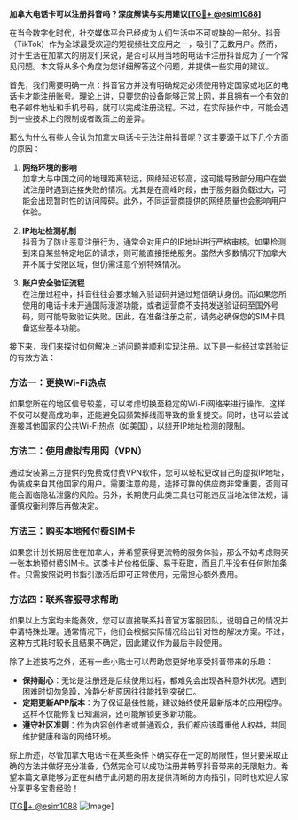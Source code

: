 **加拿大电话卡可以注册抖音吗？深度解读与实用建议[[TG💪+ @esim1088](https://t.me/s/esim1088)]**

在当今数字化时代，社交媒体平台已经成为人们生活中不可或缺的一部分。抖音（TikTok）作为全球最受欢迎的短视频社交应用之一，吸引了无数用户。然而，对于生活在加拿大的朋友们来说，是否可以用当地的电话卡注册抖音成为了一个常见问题。本文将从多个角度为您详细解答这个问题，并提供一些实用的建议。

首先，我们需要明确一点：抖音官方并没有明确规定必须使用特定国家或地区的电话卡才能注册账号。理论上讲，只要您的设备能够正常上网，并且拥有一个有效的电子邮件地址和手机号码，就可以完成注册流程。不过，在实际操作中，可能会遇到一些技术上的限制或者政策上的差异。

那么为什么有些人会认为加拿大电话卡无法注册抖音呢？这主要源于以下几个方面的原因：

1. **网络环境的影响**  
   加拿大与中国之间的地理距离较远，网络延迟较高，这可能导致部分用户在尝试注册时遇到连接失败的情况。尤其是在高峰时段，由于服务器负载过大，可能会出现暂时性的访问障碍。此外，不同运营商提供的网络质量也会影响用户体验。

2. **IP地址检测机制**  
   抖音为了防止恶意注册行为，通常会对用户的IP地址进行严格审核。如果检测到来自某些特定地区的请求，则可能直接拒绝服务。虽然大多数情况下加拿大并不属于受限区域，但仍需注意个别特殊情况。

3. **账户安全验证流程**  
   在注册过程中，抖音往往会要求输入验证码并通过短信确认身份。而如果您所使用的电话卡未开通国际漫游功能，或者运营商不支持发送验证码至国外号码，则可能导致验证失败。因此，在准备注册之前，请务必确保您的SIM卡具备这些基本功能。

接下来，我们来探讨如何解决上述问题并顺利实现注册。以下是一些经过实践验证的有效方法：

### 方法一：更换Wi-Fi热点  
如果您所在的地区信号较差，可以考虑切换至稳定的Wi-Fi网络来进行操作。这样不仅可以提高成功率，还能避免因频繁掉线而导致的重复提交。同时，也可以尝试连接其他国家的公共Wi-Fi热点（如美国），以绕开IP地址检测的限制。

### 方法二：使用虚拟专用网（VPN）  
通过安装第三方提供的免费或付费VPN软件，您可以轻松更改自己的虚拟IP地址，伪装成来自其他国家的用户。需要注意的是，选择可靠的供应商非常重要，否则可能会面临隐私泄露的风险。另外，长期使用此类工具也可能违反当地法律法规，请谨慎权衡利弊后再做决定。

### 方法三：购买本地预付费SIM卡  
如果您计划长期居住在加拿大，并希望获得更流畅的服务体验，那么不妨考虑购买一张本地预付费SIM卡。这类卡片价格低廉、易于获取，而且几乎没有任何附加条件。只需按照说明书指引激活后即可正常使用，无需担心额外费用。

### 方法四：联系客服寻求帮助  
如果以上方案均未能奏效，您可以直接联系抖音官方客服团队，说明自己的情况并申请特殊处理。通常情况下，他们会根据实际情况给出针对性的解决方案。不过，这种方式耗时较长且结果不确定，因此建议作为最后手段使用。

除了上述技巧之外，还有一些小贴士可以帮助您更好地享受抖音带来的乐趣：

- **保持耐心**：无论是注册还是后续使用过程，都难免会出现各种意外状况。遇到困难时切勿急躁，冷静分析原因往往能找到突破口。
- **定期更新APP版本**：为了保证最佳性能，建议始终使用最新版本的应用程序。这样不仅能修复已知漏洞，还可能解锁更多新功能。
- **遵守社区准则**：作为内容创作者或普通观众，我们都应该尊重他人权益，共同维护健康和谐的网络环境。

综上所述，尽管加拿大电话卡在某些条件下确实存在一定的局限性，但只要采取正确的方法并做好充分准备，仍然完全可以成功注册并畅享抖音带来的无限魅力。希望本篇文章能够为正在纠结于此问题的朋友提供清晰的方向指引，同时也欢迎大家分享更多宝贵经验！

[[TG💪+ @esim1088](https://t.me/s/esim1088) ![Image](https://i.postimg.cc/4NQfJmqS/Snipaste-2025-05-13-00-14-12.png)]